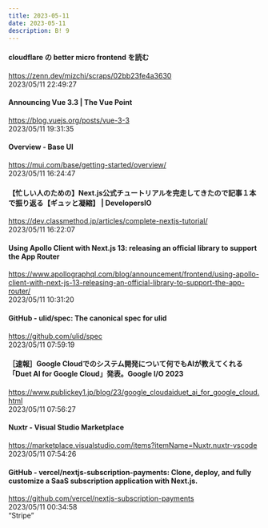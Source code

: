```yaml
---
title: 2023-05-11
date: 2023-05-11
description: B! 9
---
```


#### cloudflare の better micro frontend を読む
https://zenn.dev/mizchi/scraps/02bb23fe4a3630<br>
2023/05/11 22:49:27<br>


#### Announcing Vue 3.3 | The Vue Point
https://blog.vuejs.org/posts/vue-3-3<br>
2023/05/11 19:31:35<br>


#### Overview - Base UI
https://mui.com/base/getting-started/overview/<br>
2023/05/11 16:24:47<br>


#### 【忙しい人のための】Next.js公式チュートリアルを完走してきたので記事１本で振り返る【ギュッと凝縮】 | DevelopersIO
https://dev.classmethod.jp/articles/complete-nextjs-tutorial/<br>
2023/05/11 16:22:07<br>


#### Using Apollo Client with Next.js 13: releasing an official library to support the App Router
https://www.apollographql.com/blog/announcement/frontend/using-apollo-client-with-next-js-13-releasing-an-official-library-to-support-the-app-router/<br>
2023/05/11 10:31:20<br>


#### GitHub - ulid/spec: The canonical spec for ulid
https://github.com/ulid/spec<br>
2023/05/11 07:59:19<br>


#### ［速報］Google Cloudでのシステム開発について何でもAIが教えてくれる「Duet AI for Google Cloud」発表。Google I/O 2023
https://www.publickey1.jp/blog/23/google_cloudaiduet_ai_for_google_cloud.html<br>
2023/05/11 07:56:27<br>


#### Nuxtr - Visual Studio Marketplace
https://marketplace.visualstudio.com/items?itemName=Nuxtr.nuxtr-vscode<br>
2023/05/11 07:54:26<br>


#### GitHub - vercel/nextjs-subscription-payments: Clone, deploy, and fully customize a SaaS subscription application with Next.js.
https://github.com/vercel/nextjs-subscription-payments<br>
2023/05/11 00:34:58<br>
“Stripe”


